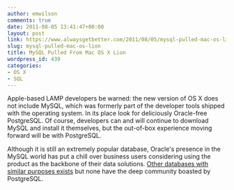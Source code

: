 ```yaml
---
author: emwilson
comments: true
date: 2011-08-05 13:41:47+00:00
layout: post
link: https://www.alwaysgetbetter.com/2011/08/05/mysql-pulled-mac-os-lion/
slug: mysql-pulled-mac-os-lion
title: MySQL Pulled From Mac OS X Lion
wordpress_id: 439
categories:
- OS X
- SQL
---
```


Apple-based LAMP developers be warned: the new version of OS X does not include MySQL, which was formerly part of the developer tools shipped with the operating system. In its place look for deliciously Oracle-free PostgreSQL. Of course, developers can and will continue to download MySQL and install it themselves, but the out-of-box experience moving forward will be with PostgreSQL.

Although it is still an extremely popular database, Oracle's presence in the MySQL world has put a chill over business users considering using the product as the backbone of their data solutions. [Other databases with similar purposes exists](/blog/2011/03/24/drizzle-mysql-cloud/) but none have the deep community boasted by PostgreSQL.
